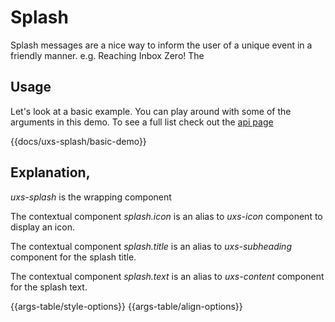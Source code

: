 # Splash

Splash messages are a nice way to inform the user of a unique event in a friendly manner. e.g. Reaching Inbox Zero! The

## Usage

Let's look at a basic example. You can play around with some of the arguments in this demo. To see a full list check out the [api page](/docs/api/components/uxs-tabs)

{{docs/uxs-splash/basic-demo}}

## Explanation,

_uxs-splash_ is the wrapping component

The contextual component _splash.icon_ is an alias to _uxs-icon_ component to display an icon.

The contextual component _splash.title_ is an alias to _uxs-subheading_ component for the splash title.

The contextual component _splash.text_ is an alias to _uxs-content_ component for the splash text.

{{args-table/style-options}}
{{args-table/align-options}}
